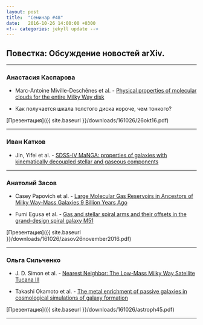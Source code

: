 ```yaml
---
layout: post
title:  "Семинар #48"
date:   2016-10-26 14:00:00 +0300
<!-- categories: jekyll update -->
---
```

## Повестка: Обсуждение новостей arXiv.

***

### Анастасия Каспарова

- Marc-Antoine Miville-Deschênes et al. - [Physical properties of molecular clouds for the entire Milky Way disk](https://arxiv.org/abs/1610.05918)

- Как получается шкала толстого диска короче, чем тонкого?

[Презентация]({{ site.baseurl }}/downloads/161026/26okt16.pdf)

***

### Иван Катков

- Jin, Yifei et al. - [SDSS-IV MaNGA: properties of galaxies with kinematically decoupled stellar and gaseous components](http://adsabs.harvard.edu/abs/2016MNRAS.463..913J)

***

### Анатолий Засов

- Casey Papovich et al. - [Large Molecular Gas Reservoirs in Ancestors of Milky Way-Mass Galaxies 9 Billion Years Ago](https://arxiv.org/abs/1610.05313)

- Fumi Egusa et al. - [Gas and stellar spiral arms and their offsets in the grand-design spiral galaxy M51](https://arxiv.org/abs/1610.06642)

[Презентация]({{ site.baseurl  }}/downloads/161026/zasov26november2016.pdf)

***

### Ольга Сильченко

- J. D. Simon et al. - [Nearest Neighbor: The Low-Mass Milky Way Satellite Tucana III](https://arxiv.org/abs/1610.05301)

- Takashi Okamoto et al. - [The metal enrichment of passive galaxies in cosmological simulations of galaxy formation](https://arxiv.org/abs/1610.06578)


[Презентация]({{ site.baseurl  }}/downloads/161026/astroph45.pdf)

***